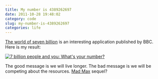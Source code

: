 ```yaml
---
title: My number is 4389262697
date: 2011-10-28 19:48:02
category: code
slug: my-number-is-4389262697
categories: life
---
```


[The world of seven billion](http://www.bbc.co.uk/news/world-15391515) is an interesting application published by BBC. Here is my result:


[![7 billion people and you: What's your number?](http://farm7.static.flickr.com/6050/6289130749_b0f4219fe0.jpg)](http://www.flickr.com/photos/mloskot/6289130749/)


The good message is we will live longer. The bad message is we will be competing about the resources. [Mad Max](http://en.wikipedia.org/wiki/Mad_Max) sequel?
